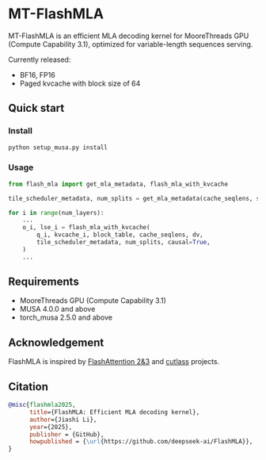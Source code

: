 # MT-FlashMLA

MT-FlashMLA is an efficient MLA decoding kernel for MooreThreads GPU (Compute Capability 3.1), optimized for variable-length sequences serving.

Currently released:
- BF16, FP16
- Paged kvcache with block size of 64

## Quick start

### Install

```bash
python setup_musa.py install
```

### Usage

```python
from flash_mla import get_mla_metadata, flash_mla_with_kvcache

tile_scheduler_metadata, num_splits = get_mla_metadata(cache_seqlens, s_q * h_q // h_kv, h_kv)

for i in range(num_layers):
    ...
    o_i, lse_i = flash_mla_with_kvcache(
        q_i, kvcache_i, block_table, cache_seqlens, dv,
        tile_scheduler_metadata, num_splits, causal=True,
    )
    ...
```

## Requirements

- MooreThreads GPU (Compute Capability 3.1)
- MUSA 4.0.0 and above
- torch_musa 2.5.0 and above

## Acknowledgement

FlashMLA is inspired by [FlashAttention 2&3](https://github.com/dao-AILab/flash-attention/) and [cutlass](https://github.com/nvidia/cutlass) projects.

## Citation

```bibtex
@misc{flashmla2025,
      title={FlashMLA: Efficient MLA decoding kernel}, 
      author={Jiashi Li},
      year={2025},
      publisher = {GitHub},
      howpublished = {\url{https://github.com/deepseek-ai/FlashMLA}},
}
```
